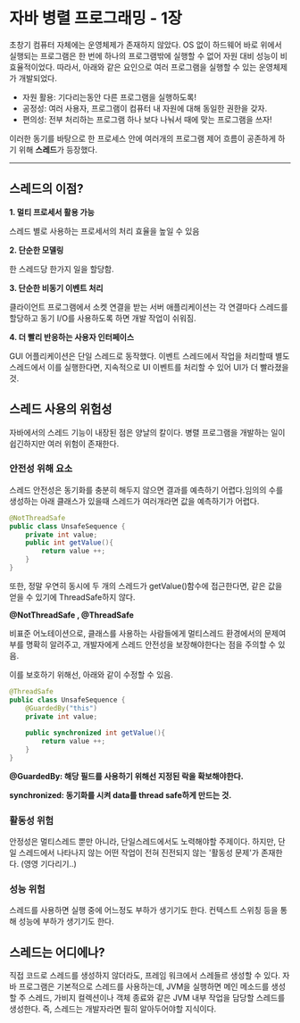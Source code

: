 # 자바 병렬 프로그래밍 - 1장

초창기 컴퓨터 자체에는 운영체제가 존재하지 않았다. OS 없이 하드웨어 바로 위에서 실행되는 프로그램은 한 번에 하나의 프로그램밖에 실행할 수 없어 자원 대비 성능이 비효율적이었다. 따라서, 아래와 같은 요인으로 여러 프로그램을 실행할 수 있는 운영체제가 개발되었다.

- 자원 활용: 기다리는동안 다른 프로그램을 실행하도록!
- 공정성: 여러 사용자, 프로그램이 컴퓨터 내 자원에 대해 동일한 권한을 갖자.
- 편의성: 전부 처리하는 프로그램 하나 보다 나눠서 때에 맞는 프로그램을 쓰자!

이러한 동기를 바탕으로 한 프로세스 안에 여러개의 프로그램 제어 흐름이 공존하게 하기 위해 **스레드**가 등장했다.

---

## **스레드의 이점?**

**1. 멀티 프로세서 활용 가능**

스레드 별로 사용하는 프로세서의 처리 효율을 높일 수 있음

**2. 단순한 모델링**

한 스레드당 한가지 일을 할당함.

**3. 단순한 비동기 이벤트 처리**

클라이언트 프로그램에서 소켓 연결을 받는 서버 애플리케이션는 각 연결마다 스레드를 할당하고 동기 I/O를 사용하도록 하면 개발 작업이 쉬워짐.

**4. 더 빨리 반응하는 사용자 인터페이스**

GUI 어플리케이션은 단일 스레드로 동작했다. 이벤트 스레드에서 작업을 처리할때 별도 스레드에서 이를 실행한다면, 지속적으로 UI 이벤트를 처리할 수 있어 UI가 더 빨라졌을 것.

## **스레드 사용의 위험성**

자바에서의 스레드 기능이 내장된 점은 양날의 칼이다. 병렬 프로그램을 개발하는 일이 쉽긴하지만 여러 위험이 존재한다.

### **안전성 위해 요소**

스레드 안전성은 동기화를 충분히 해두지 않으면 결과를 예측하기 어렵다.임의의 수를 생성하는 아래 클래스가 있을때 스레드가 여러개라면 값을 예측하기가 어렵다.

```Java
@NotThreadSafe
public class UnsafeSequence {
    private int value;
    public int getValue(){
        return value ++;
    }
}
```

또한, 정말 우연히 동시에 두 개의 스레드가 getValue()함수에 접근한다면, 같은 값을 얻을 수 있기에 ThreadSafe하지 않다.

**@NotThreadSafe , @ThreadSafe**

비표준 어노테이션으로, 클래스를 사용하는 사람들에게 멀티스레드 환경에서의 문제여부를 명확히 알려주고, 개발자에게 스레드 안전성을 보장해야한다는 점을 주의할 수 있음.

이를 보호하기 위해선, 아래와 같이 수정할 수 있음.

```Java
@ThreadSafe
public class UnsafeSequence {
    @GuardedBy("this")
    private int value;
    
    public synchronized int getValue(){
        return value ++;
    }
}
```

**@GuardedBy: 해당 필드를 사용하기 위해선 지정된 락을 확보해야한다.**

**synchronized: 동기화를 시켜 data를 thread safe하게 만드는 것.**

### **활동성 위험**

안정성은 멀티스레드 뿐만 아니라, 단일스레드에서도 노력해야할 주제이다. 하지만, 단일 스레드에서 나타나지 않는 어떤 작업이 전혀 진전되지 않는 '활동성 문제'가 존재한다. (영영 기다리기..)

### **성능 위험**

스레드를 사용하면 실행 중에 어느정도 부하가 생기기도 한다. 컨텍스트 스위칭 등을 통해 성능에 부하가 생기기도 한다.

## **스레드는 어디에나?**

직접 코드로 스레드를 생성하지 않더라도, 프레임 워크에서 스레들르 생성할 수 있다. 자바 프로그램은 기본적으로 스레드를 사용하는데, JVM을 실행하면 메인 메소드를 생성할 주 스레드, 가비지 컬렉션이나 객체 종료와 같은 JVM 내부 작업을 담당할 스레드를 생성한다. 즉, 스레드는 개발자라면 필히 알아두어야할 지식이다.